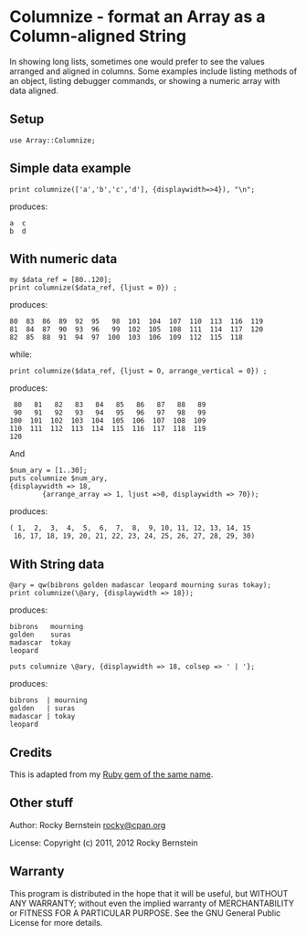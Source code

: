 Columnize - format an Array as a Column-aligned String
============================================================================

In showing long lists, sometimes one would prefer to see the values
arranged and aligned in columns. Some examples include listing methods of
an object, listing debugger commands, or showing a numeric array with data
aligned.

Setup
-----

    use Array::Columnize;

Simple data example 
-------------------

    print columnize(['a','b','c','d'], {displaywidth=>4}), "\n";
produces:

    a  c
    b  d

With numeric data
-----------------

    my $data_ref = [80..120];
    print columnize($data_ref, {ljust = 0}) ;

produces:

    80  83  86  89  92  95   98  101  104  107  110  113  116  119
    81  84  87  90  93  96   99  102  105  108  111  114  117  120
    82  85  88  91  94  97  100  103  106  109  112  115  118

while:

    print columnize($data_ref, {ljust = 0, arrange_vertical = 0}) ;

produces:

     80   81   82   83   84   85   86   87   88   89
     90   91   92   93   94   95   96   97   98   99
    100  101  102  103  104  105  106  107  108  109
    110  111  112  113  114  115  116  117  118  119
    120

And 

    $num_ary = [1..30];
    puts columnize $num_ary, 
    {displaywidth => 18, 
		    {arrange_array => 1, ljust =>0, displaywidth => 70});

produces:

    ( 1,  2,  3,  4,  5,  6,  7,  8,  9, 10, 11, 12, 13, 14, 15
     16, 17, 18, 19, 20, 21, 22, 23, 24, 25, 26, 27, 28, 29, 30)

With String data
----------------

    @ary = qw(bibrons golden madascar leopard mourning suras tokay);
    print columnize(\@ary, {displaywidth => 18});

produces: 

    bibrons   mourning
    golden    suras   
    madascar  tokay   
    leopard 

    puts columnize \@ary, {displaywidth => 18, colsep => ' | '};

produces:

    bibrons  | mourning
    golden   | suras   
    madascar | tokay   
    leopard 


Credits
-------

This is adapted from my [Ruby gem of the same name](https://github.com/rocky/columnize).

Other stuff
-----------

Author:   Rocky Bernstein <rocky@cpan.org>

License:  Copyright (c) 2011, 2012 Rocky Bernstein

Warranty
--------

This program is distributed in the hope that it will be useful,
but WITHOUT ANY WARRANTY; without even the implied warranty of
MERCHANTABILITY or FITNESS FOR A PARTICULAR PURPOSE.  See the
GNU General Public License for more details.
